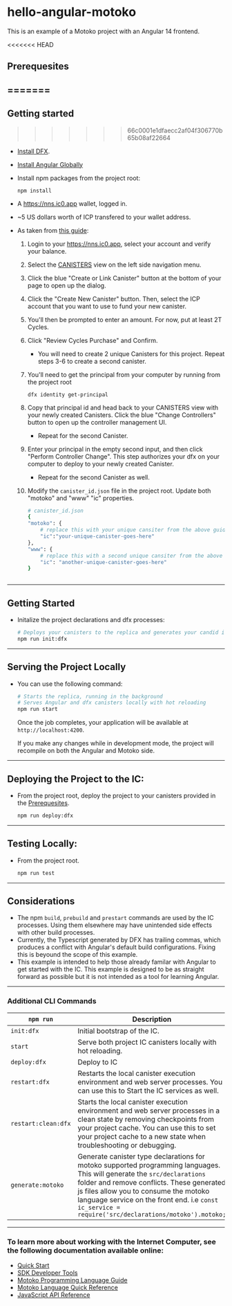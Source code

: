 # hello-angular-motoko
This is an example of a Motoko project with an Angular 14 frontend.

<<<<<<< HEAD
<a name="prerequesites"></a> 
## Prerequesites
=======
-----------
## Getting started

>>>>>>> 66c0001e1dfaecc2af04f306770b65b08af22664
- [Install DFX](https://internetcomputer.org/docs/current/developer-docs/quickstart/local-quickstart).
- [Install Angular Globally](https://angular.io/guide/setup-local)
- Install npm packages from the project root:
    ```
    npm install
    ```
- A https://nns.ic0.app wallet, logged in.
- ~5 US dollars worth of ICP transfered to your wallet address.
- As taken from [this guide](https://kyle-peacock.com/blog/dfinity/your-first-canister): 
 
    1. Login to your https://nns.ic0.app, select your account and verify your balance.
    2. Select the [CANISTERS](https://nns.ic0.app/#/canisters) view on the left side navigation menu. 
    3. Click the blue "Create or Link Canister" button at the bottom of your page to open up the dialog.
    4. Click the "Create New Canister" button. Then, select the ICP account that you want to use to fund your new canister.
    5. You'll then be prompted to enter an amount. For now, put at least 2T Cycles.
    6. Click "Review Cycles Purchase" and Confirm.
        * You will need to create 2 unique Canisters for this project. Repeat steps 3-6 to create a second canister. 
    7. You'll need to get the principal from your computer by running from the project root
        ```
        dfx identity get-principal
        ```
    8. Copy that principal id and head back to your CANISTERS view with your newly created Canisters. Click the blue "Change Controllers" button to open up the controller management UI.
        * Repeat for the second Canister.
    9. Enter your principal in the empty second input, and then click "Perform Controller Change". This step authorizes your dfx on your computer to deploy to your newly created Canister. 
        * Repeat for the second Canister as well.
    10. Modify the `canister_id.json` file in the project root. Update both "motoko" and "www" "ic" properties.
	 
        ```bash
        # canister_id.json
        {
        "motoko": {
            # replace this with your unique cansiter from the above guide
            "ic":"your-unique-canister-goes-here"
        },
        "www": {
            # replace this with a second unique cansiter from the above guide
            "ic": "another-unique-canister-goes-here"
        }
    
        ```
    

-----
## Getting Started

- Initalize the project declarations and dfx processes:
    ```Bash
    # Deploys your canisters to the replica and generates your candid interface
    npm run init:dfx
    ```

-----

## Serving the Project Locally
- You can use the following command:

    ```bash
    # Starts the replica, running in the background
    # Serves Angular and dfx canisters locally with hot reloading
    npm run start
    ```
    Once the job completes, your application will be available at `http://localhost:4200`.

    If you make any changes while in development mode, the project will recompile on both the Angular and Motoko side.

-----

## Deploying the Project to the IC:
- From the project root, deploy the project to your canisters provided in the [Prerequesites](#prerequesites).

    ```bash
    npm run deploy:dfx
    ```

-----

## Testing Locally:
- From the project root.

    ```bash
    npm run test
    ```


-----
## Considerations
- The npm `build`, `prebuild` and `prestart` commands are used by the IC processes. Using them elsewhere may have unintended side effects with other build processes.
- Currently, the Typescript generated by DFX has trailing commas, which produces a conflict with Angular's default build configurations. Fixing this is beyound the scope of this example.
- This example is intended to help those already familar with Angular to get started with the IC. This example is designed to be as straight forward as possible but it is not intended as a tool for learning Angular.

-----

### Additional CLI Commands

|         `npm run`       |Description                         
|----------------|-------------------------------
|`init:dfx`| Initial bootstrap of the IC.   
|`start`| Serve both project IC canisters locally with hot reloading.         
|`deploy:dfx`         |Deploy to IC           
|`restart:dfx`         |Restarts the local canister execution environment and web server processes. You can use this to Start the IC services as well.
|`restart:clean:dfx`|Starts the local canister execution environment and web server processes in a clean state by removing checkpoints from your project cache. You can use this to set your project cache to a new state when troubleshooting or debugging.|
|`generate:motoko`| Generate canister type declarations for motoko supported programming languages. This will generate the `src/declarations` folder and remove conflicts. These generated js files allow you to consume the motoko language service on the front end. i.e `const  ic_service = require('src/declarations/motoko').motoko;`

-----

### To learn more about working with the Internet Computer, see the following documentation available online:

- [Quick Start](https://sdk.dfinity.org/docs/quickstart/quickstart-intro.html)
- [SDK Developer Tools](https://sdk.dfinity.org/docs/developers-guide/sdk-guide.html)
- [Motoko Programming Language Guide](https://sdk.dfinity.org/docs/language-guide/motoko.html)
- [Motoko Language Quick Reference](https://sdk.dfinity.org/docs/language-guide/language-manual.html)
- [JavaScript API Reference](https://erxue-5aaaa-aaaab-qaagq-cai.raw.ic0.app)

